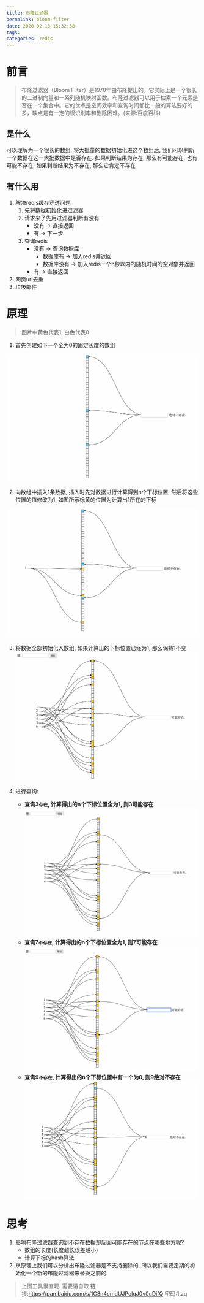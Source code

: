 ```yaml
---
title: 布隆过滤器
permalink: bloom-filter
date: 2020-02-13 15:32:38
tags:
categories: redis
---
```

# 前言
> 布隆过滤器（Bloom Filter）是1970年由布隆提出的。它实际上是一个很长的二进制向量和一系列随机映射函数。布隆过滤器可以用于检索一个元素是否在一个集合中。它的优点是空间效率和查询时间都比一般的算法要好的多，缺点是有一定的误识别率和删除困难。(来源:百度百科)

## 是什么
可以理解为一个很长的数组, 将大批量的数据初始化进这个数组后, 我们可以判断一个数据在这一大批数据中是否存在. 
如果判断结果为存在, 那么有可能存在, 也有可能不存在; 如果判断结果为不存在, 那么它肯定不存在

<!--more-->

## 有什么用
1. 解决redis缓存穿透问题
    1. 先将数据初始化进过滤器
    2. 请求来了先用过滤器判断有没有
        - 没有 -> 直接返回
        - 有 -> 下一步
    3. 查询redis
        - 没有 -> 查询数据库
            - 数据库有 -> 加入redis并返回
            - 数据库没有 -> 加入redis一个n秒以内的随机时间的空对象并返回
        - 有 -> 直接返回
2. 网页url去重
3.  垃圾邮件

# 原理
> 图片中黄色代表1, 白色代表0
1. 首先创建如下一个全为0的固定长度的数组

![](布隆过滤器/bloom-最初.png)

2. 向数组中插入1条数据, 插入时先对数据进行计算得到n个下标位置, 然后将这些位置的值修改为1. 如图所示标黄的位置为计算出1所在的下标

![](布隆过滤器/bloom-一条数据.png)

3. 将数据全部初始化入数组, 如果计算出的下标位置已经为1, 那么保持1不变
![](布隆过滤器/bloom-初始化.png)

4. 进行查询:
    - **查询3`存在`, 计算得出的n个下标位置全为1, 则3可能存在**
![](布隆过滤器/bloom-存在.png)
    - **查询7`不存在`, 计算得出的n个下标位置全为1, 则7可能存在**
![](布隆过滤器/bloom-可能存在.png)
    - **查询9`不存在`, 计算得出的n个下标位置中有一个为0, 则9绝对不存在**
![](布隆过滤器/bloom-不存在.png)
 
# 思考
1. 影响布隆过滤器查询到不存在数据却反回可能存在的节点在哪些地方呢?
    - 数组的长度(长度越长误差越小)
    - 计算下标的hash算法
2. 从原理上我们可以分析出布隆过滤器是不支持删除的, 所以我们需要定期的初始化一个新的布隆过滤器来替换之前的

> 上图工具很直观. 需要请自取
> 链接:https://pan.baidu.com/s/1C3n4cmdUJPolqJ0v0uDifQ  密码:1tzq